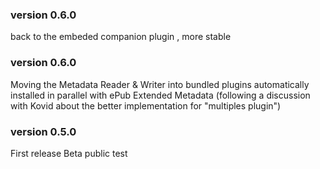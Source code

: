 ### version 0.6.0
back to the embeded companion plugin , more stable

### version 0.6.0
Moving the Metadata Reader & Writer into bundled plugins automatically installed in parallel with ePub Extended Metadata
(following a discussion with Kovid about the better implementation for "multiples plugin")

### version 0.5.0
First release
Beta public test
